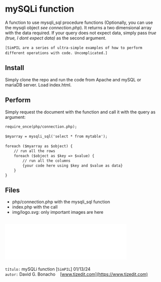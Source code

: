 
# mySQLi function
A function to use mysqli_sql procedure functions (Optionally, you can use the mysqli object *see connection.php*). It returns a two dimensional array with the data required. If your query does not expect data, simply pass *true (true, I dont expect data)* as the second argument.

`[SimPIL are a series of ultra-simple examples of how to perform different operations with code. Uncomplicated.]`

## Install 
Simply clone the repo and run the code from Apache and mySQL or mariaDB server. Load index.html. 

## Perform
Simply request the document with the function and call it with the query as argument:
```
require_once(php/connection.php);

$myarray = mysqli_sql('select * from mytable');

foreach ($myarray as $object) {
    // run all the rows
    foreach ($object as $key => $value) {
        // run all the columns
        {your code here using $key and $value as data}
    }
}
```

## Files
- php/connection.php with the mysqli_sql function
- index.php with the call
- img/logo.svg: only important images are here


![](img/logo.svg)
---
`título:` mySQLi function [`SimPIL`] 01/13/24\
`autor:` David G. Bonacho &nbsp;&nbsp;  [www.tizedit.com](https://www.tizedit.com)

